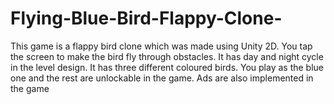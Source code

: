 # Flying-Blue-Bird-Flappy-Clone-

This game is a flappy bird clone which was made using Unity 2D. 
You tap the screen to make the bird fly through obstacles.
It has day and night cycle in the level design.
It has three different coloured birds. You play as the blue one and the rest are unlockable in the game.
Ads are also implemented in the game
